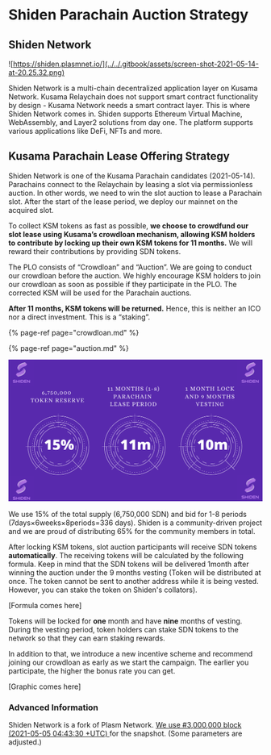# Shiden Parachain Auction Strategy

## Shiden Network

![https://shiden.plasmnet.io/](../../.gitbook/assets/screen-shot-2021-05-14-at-20.25.32.png)

Shiden Network is a multi-chain decentralized application layer on Kusama Network. Kusama Relaychain does not support smart contract functionality by design - Kusama Network needs a smart contract layer. This is where Shiden Network comes in. Shiden supports Ethereum Virtual Machine, WebAssembly, and Layer2 solutions from day one. The platform supports various applications like DeFi, NFTs and more.

## Kusama Parachain Lease Offering Strategy

Shiden Network is one of the Kusama Parachain candidates \(2021-05-14\). Parachains connect to the Relaychain by leasing a slot via permissionless auction. In other words, we need to win the slot auction to lease a Parachain slot. After the start of the lease period, we deploy our mainnet on the acquired slot.

To collect KSM tokens as fast as possible, **we choose to crowdfund our slot lease using Kusama’s crowdloan mechanism, allowing KSM holders to contribute by locking up their own KSM tokens for 11 months.** We will reward their contributions by providing SDN tokens.

The PLO consists of “Crowdloan” and “Auction”. We are going to conduct our crowdloan before the auction. We highly encourage KSM holders to join our crowdloan as soon as possible if they participate in the PLO. The corrected KSM  will be used for the Parachain auctions. 

**After 11 months, KSM tokens will be returned.** Hence, this is neither an ICO nor a direct investment. This is a “staking”.

{% page-ref page="crowdloan.md" %}

{% page-ref page="auction.md" %}

![](../../.gitbook/assets/bef51b5a291e1d5287d08baaf1f239db508b20b6_2_1380x770.png)

We use 15% of the total supply \(6,750,000 SDN\) and bid for 1-8 periods \(7days×6weeks×8periods=336 days\). Shiden is a community-driven project and we are proud of distributing 65% for the community members in total.

After locking KSM tokens, slot auction participants will receive SDN tokens **automatically**. The receiving tokens will be calculated by the following formula. Keep in mind that the SDN tokens will be delivered 1month after winning the auction under the 9 months vesting \(Token will be distributed at once. The token cannot be sent to another address while it is being vested. However, you can stake the token on Shiden's collators\).

\[Formula comes here\]  
  
Tokens will be locked for **one** month and have **nine** months of vesting. During the vesting period, token holders can stake SDN tokens to the network so that they can earn staking rewards. 

In addition to  that, we introduce a new incentive scheme and recommend joining our crowdloan as early as we start the campaign. The earlier you participate, the higher the bonus rate you can get.

\[Graphic comes here\]

### Advanced Information

Shiden Network is a fork of Plasm Network. [We use \#3,000,000 block \(2021-05-05 04:43:30 +UTC\) ](https://plasm.subscan.io/block/3000000) for the snapshot. \(Some parameters are adjusted.\)   

